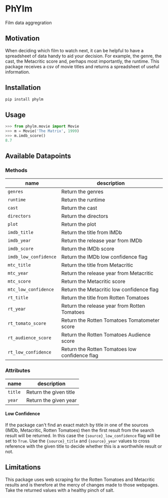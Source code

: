 # PhYlm

Film data aggregration

## Motivation

When deciding which film to watch next, it can be helpful to have a spreadsheet of data
handy to aid your decision. For example, the genre, the cast, the Metacritic score and,
perhaps most importantly, the runtime. This package receives a csv of movie titles and
returns a spreadsheet of useful information.

## Installation

```bash
pip install phylm
```

## Usage

```python
>>> from phylm.movie import Movie
>>> m = Movie('The Matrix', 1999)
>>> m.imdb_score()
8.7
```

## Available Datapoints

### Methods

|name|description|
|---|---|
|`genres`|Return the genres|
|`runtime`|Return the runtime|
|`cast`|Return the cast|
|`directors`|Return the directors|
|`plot`|Return the plot|
|`imdb_title`|Return the title from IMDb|
|`imdb_year`|Return the release year from IMDb|
|`imdb_score`|Return the IMDb score|
|`imdb_low_confidence`|Return the IMDb low confidence flag|
|`mtc_title`|Return the title from Metacritic|
|`mtc_year`|Return the release year from Metacritic|
|`mtc_score`|Return the Metacritic score|
|`mtc_low_confidence`|Return the Metacritic low confidence flag|
|`rt_title`|Return the title from Rotten Tomatoes|
|`rt_year`|Return the release year from Rotten Tomatoes|
|`rt_tomato_score`|Return the Rotten Tomatoes Tomatometer score|
|`rt_audience_score`|Return the Rotten Tomatoes Audience score|
|`rt_low_confidence`|Return the Rotten Tomatoes low confidence flag|

### Attributes

|name|description|
|---|---|
|`title`|Return the given title|
|`year`|Return the given year|

#### Low Confidence

If the package can't find an exact match by title in one of the sources (IMDb,
Metacritic, Rotten Tomatoes) then the first result from the search result will
be returned. In this case the `{source}_low_confidence` flag will be set to
`True`. Use the `{source}_title` and `{source}_year` values to cross reference
with the given title to decide whether this is a worthwhile result or not.

## Limitations

This package uses web scraping for the Rotten Tomatoes and Metacritic results
and is therefore at the mercy of changes made to those webpages. Take the
returned values with a healthy pinch of salt.
